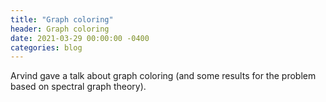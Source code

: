 ```yaml
---
title: "Graph coloring"
header: Graph coloring
date: 2021-03-29 00:00:00 -0400
categories: blog
---
```


Arvind gave a talk about graph coloring (and some
results for the problem based on spectral graph theory).
